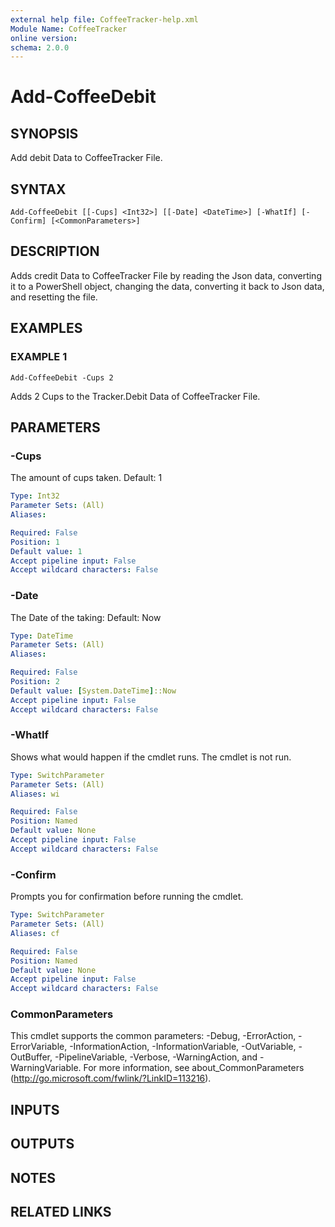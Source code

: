 ```yaml
---
external help file: CoffeeTracker-help.xml
Module Name: CoffeeTracker
online version:
schema: 2.0.0
---
```


# Add-CoffeeDebit

## SYNOPSIS
Add debit Data to CoffeeTracker File.

## SYNTAX

```
Add-CoffeeDebit [[-Cups] <Int32>] [[-Date] <DateTime>] [-WhatIf] [-Confirm] [<CommonParameters>]
```

## DESCRIPTION
Adds credit Data to CoffeeTracker File by reading the Json data, converting it to a PowerShell object,
changing the data, converting it back to Json data, and resetting the file.

## EXAMPLES

### EXAMPLE 1
```
Add-CoffeeDebit -Cups 2
```

Adds 2 Cups to the Tracker.Debit Data of CoffeeTracker File.

## PARAMETERS

### -Cups
The amount of cups taken.
Default: 1

```yaml
Type: Int32
Parameter Sets: (All)
Aliases:

Required: False
Position: 1
Default value: 1
Accept pipeline input: False
Accept wildcard characters: False
```

### -Date
The Date of the taking: Default: Now

```yaml
Type: DateTime
Parameter Sets: (All)
Aliases:

Required: False
Position: 2
Default value: [System.DateTime]::Now
Accept pipeline input: False
Accept wildcard characters: False
```

### -WhatIf
Shows what would happen if the cmdlet runs.
The cmdlet is not run.

```yaml
Type: SwitchParameter
Parameter Sets: (All)
Aliases: wi

Required: False
Position: Named
Default value: None
Accept pipeline input: False
Accept wildcard characters: False
```

### -Confirm
Prompts you for confirmation before running the cmdlet.

```yaml
Type: SwitchParameter
Parameter Sets: (All)
Aliases: cf

Required: False
Position: Named
Default value: None
Accept pipeline input: False
Accept wildcard characters: False
```

### CommonParameters
This cmdlet supports the common parameters: -Debug, -ErrorAction, -ErrorVariable, -InformationAction, -InformationVariable, -OutVariable, -OutBuffer, -PipelineVariable, -Verbose, -WarningAction, and -WarningVariable. For more information, see about_CommonParameters (http://go.microsoft.com/fwlink/?LinkID=113216).

## INPUTS

## OUTPUTS

## NOTES

## RELATED LINKS

